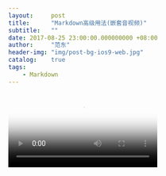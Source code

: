```yaml
---
layout:     post
title:      "Markdown高级用法(嵌套音视频)"
subtitle:   ""
date: 2017-08-25 23:00:00.000000000 +08:00
author:     "范东"
header-img: "img/post-bg-ios9-web.jpg"
catalog:    true
tags:
    - Markdown
---
```


<video id="video" controls="" preload="none" poster="http://om2bks7xs.bkt.clouddn.com/2017-08-25-Markdown-Advance.png">
      <source id="m4v" src="http://om2bks7xs.bkt.clouddn.com/2017-08-25-Markdown-Advance.m4v" type="video/m4v">
      </video>